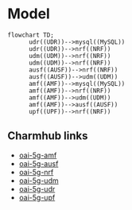 # Model

```mermaid
flowchart TD;
      udr((UDR))-->mysql((MySQL))
      udr((UDR))-->nrf((NRF))
      udm((UDM))-->nrf((NRF))
      udm((UDM))-->nrf((NRF))
      ausf((AUSF))-->nrf((NRF))
      ausf((AUSF))-->udm((UDM))
      amf((AMF))-->mysql((MySQL))
      amf((AMF))-->nrf((NRF))
      amf((AMF))-->udm((UDM))
      amf((AMF))-->ausf((AUSF))
      upf((UPF))-->nrf((NRF))
```

## Charmhub links

- [oai-5g-amf](https://charmhub.io/oai-5g-amf)
- [oai-5g-ausf](https://charmhub.io/oai-5g-ausf)
- [oai-5g-nrf](https://charmhub.io/oai-5g-nrf)
- [oai-5g-udm](https://charmhub.io/oai-5g-udm)
- [oai-5g-udr](https://charmhub.io/oai-5g-udr)
- [oai-5g-upf](https://charmhub.io/oai-5g-upf)
